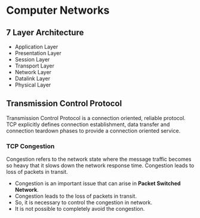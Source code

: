 # Computer Networks

## 7 Layer Architecture

- Application Layer
- Presentation Layer
- Session Layer
- Transport Layer
- Network Layer
- Datalink Layer
- Physical Layer

## Transmission Control Protocol

Transmission Control Protocol is a connection oriented, reliable protocol. TCP explicitly defines connection establishment, data transfer and connection teardown phases to provide a connection oriented service.

### TCP Congestion

Congestion refers to the network state where the message traffic becomes so heavy that it slows down the network response time. Congestion leads to loss of packets in transit.

- Congestion is an important issue that can arise in **Packet Switched Network**.
- Congestion leads to the loss of packets in transit.
- So, it is necessary to control the congestion in network.
- It is not possible to completely avoid the congestion.
